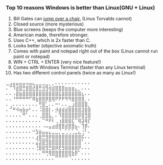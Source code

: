 ### Top 10 reasons Windows is better than Linux(GNU + Linux)
1. Bill Gates can [jump over a chair.](https://www.youtube.com/watch?v=KxaCOHT0pmI) (Linus Torvalds cannot)
2. Closed source (more mysterious)
3. Blue screens (keeps the computer more interesting)
4. American made, therefore stronger.
5. Uses C++, which is 2x faster than C.
6. Looks better (objective axiomatic truth)
7. Comes with paint and notepad right out of the box (Linux cannot run paint or notepad)
8. WIN + CTRL + ENTER (very nice feature!)
9. Comes with Windows Terminal (faster than any Linux terminal)
10. Has two different control panels (twice as many as Linux!)

⣀⣠⣤⣤⣤⣤⢤⣤⣄⣀⣀⣀⣀⡀⡀⠄⠄⠄⠄⠄⠄⠄⠄⠄⠄⠄
⠄⠉⠹⣾⣿⣛⣿⣿⣞⣿⣛⣺⣻⢾⣾⣿⣿⣿⣶⣶⣶⣄⡀⠄⠄⠄
⠄⠄⠠⣿⣷⣿⣿⣿⣿⣿⣿⣿⣿⣿⣿⣿⣯⣿⣿⣿⣿⣿⣿⣆⠄⠄
⠄⠄⠘⠛⠛⠛⠛⠋⠿⣷⣿⣿⡿⣿⢿⠟⠟⠟⠻⠻⣿⣿⣿⣿⡀⠄
⠄⢀⠄⠄⠄⠄⠄⠄⠄⠄⢛⣿⣁⠄⠄⠒⠂⠄⠄⣀⣰⣿⣿⣿⣿⡀
⠄⠉⠛⠺⢶⣷⡶⠃⠄⠄⠨⣿⣿⡇⠄⡺⣾⣾⣾⣿⣿⣿⣿⣽⣿⣿
⠄⠄⠄⠄⠄⠛⠁⠄⠄⠄⢀⣿⣿⣧⡀⠄⠹⣿⣿⣿⣿⣿⡿⣿⣻⣿
⠄⠄⠄⠄⠄⠄⠄⠄⠄⠄⠄⠉⠛⠟⠇⢀⢰⣿⣿⣿⣏⠉⢿⣽⢿⡏
⠄⠄⠄⠄⠄⠄⠄⠄⠄⠄⠄⠠⠤⣤⣴⣾⣿⣿⣾⣿⣿⣦⠄⢹⡿⠄
⠄⠄⠄⠄⠄⠄⠄⠄⠒⣳⣶⣤⣤⣄⣀⣀⡈⣀⢁⢁⢁⣈⣄⢐⠃⠄
⠄⠄⠄⠄⠄⠄⠄⠄⠄⣰⣿⣛⣻⡿⣿⣿⣿⣿⣿⣿⣿⣿⣿⡯⠄⠄
⠄⠄⠄⠄⠄⠄⠄⠄⠄⣬⣽⣿⣻⣿⣿⣿⣿⣿⣿⣿⣿⣿⣿⠁⠄⠄
⠄⠄⠄⠄⠄⠄⠄⠄⠄⢘⣿⣿⣻⣛⣿⡿⣟⣻⣿⣿⣿⣿⡟⠄⠄⠄
⠄⠄⠄⠄⠄⠄⠄⠄⠄⠄⠄⠛⢛⢿⣿⣿⣿⣿⣿⣿⣷⡿⠁⠄⠄⠄
⠄⠄⠄⠄⠄⠄⠄⠄⠄⠄⠄⠄⠄⠄⠄⠉⠉⠉⠉⠈⠄⠄⠄⠄⠄⠄
